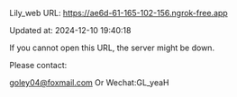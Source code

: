 Lily_web URL: https://ae6d-61-165-102-156.ngrok-free.app

Updated at: 2024-12-10 19:40:18

If you cannot open this URL, the server might be down.

Please contact: 

goley04@foxmail.com Or Wechat:GL_yeaH